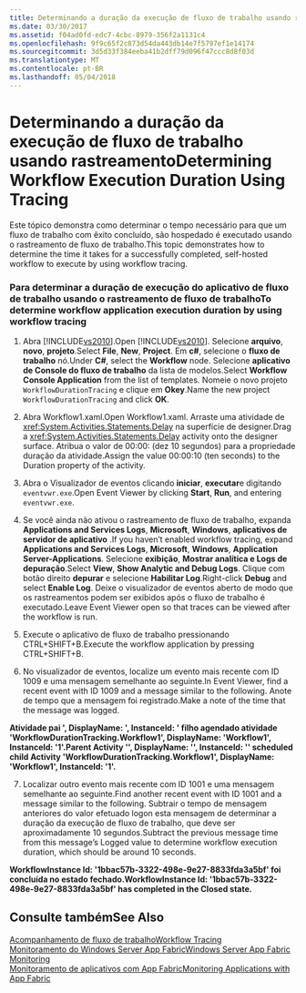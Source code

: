 ```yaml
---
title: Determinando a duração da execução de fluxo de trabalho usando rastreamento
ms.date: 03/30/2017
ms.assetid: f04ad0fd-edc7-4cbc-8979-356f2a1131c4
ms.openlocfilehash: 9f9c65f2c873d54da443db14e7f5797ef1e14174
ms.sourcegitcommit: 3d5d33f384eeba41b2dff79d096f47ccc8d8f03d
ms.translationtype: MT
ms.contentlocale: pt-BR
ms.lasthandoff: 05/04/2018
---
```

# <a name="determining-workflow-execution-duration-using-tracing"></a><span data-ttu-id="7c4da-102">Determinando a duração da execução de fluxo de trabalho usando rastreamento</span><span class="sxs-lookup"><span data-stu-id="7c4da-102">Determining Workflow Execution Duration Using Tracing</span></span>
<span data-ttu-id="7c4da-103">Este tópico demonstra como determinar o tempo necessário para que um fluxo de trabalho com êxito concluído, são hospedado é executado usando o rastreamento de fluxo de trabalho.</span><span class="sxs-lookup"><span data-stu-id="7c4da-103">This topic demonstrates how to determine the time it takes for a successfully completed, self-hosted workflow to execute by using workflow tracing.</span></span>  
  
### <a name="to-determine-workflow-application-execution-duration-by-using-workflow-tracing"></a><span data-ttu-id="7c4da-104">Para determinar a duração de execução do aplicativo de fluxo de trabalho usando o rastreamento de fluxo de trabalho</span><span class="sxs-lookup"><span data-stu-id="7c4da-104">To determine workflow application execution duration by using workflow tracing</span></span>  
  
1.  <span data-ttu-id="7c4da-105">Abra [!INCLUDE[vs2010](../../../includes/vs2010-md.md)].</span><span class="sxs-lookup"><span data-stu-id="7c4da-105">Open [!INCLUDE[vs2010](../../../includes/vs2010-md.md)].</span></span>  <span data-ttu-id="7c4da-106">Selecione **arquivo**, **novo**, **projeto**.</span><span class="sxs-lookup"><span data-stu-id="7c4da-106">Select **File**, **New**, **Project**.</span></span>  <span data-ttu-id="7c4da-107">Em **c#**, selecione o **fluxo de trabalho** nó.</span><span class="sxs-lookup"><span data-stu-id="7c4da-107">Under **C#**, select the **Workflow** node.</span></span>  <span data-ttu-id="7c4da-108">Selecione **aplicativo de Console do fluxo de trabalho** da lista de modelos.</span><span class="sxs-lookup"><span data-stu-id="7c4da-108">Select **Workflow Console Application** from the list of templates.</span></span>  <span data-ttu-id="7c4da-109">Nomeie o novo projeto `WorkflowDurationTracing` e clique em **Okey**.</span><span class="sxs-lookup"><span data-stu-id="7c4da-109">Name the new project `WorkflowDurationTracing` and click **OK**.</span></span>  
  
2.  <span data-ttu-id="7c4da-110">Abra Workflow1.xaml.</span><span class="sxs-lookup"><span data-stu-id="7c4da-110">Open Workflow1.xaml.</span></span>  <span data-ttu-id="7c4da-111">Arraste uma atividade de <xref:System.Activities.Statements.Delay> na superfície de designer.</span><span class="sxs-lookup"><span data-stu-id="7c4da-111">Drag a <xref:System.Activities.Statements.Delay> activity onto the designer surface.</span></span> <span data-ttu-id="7c4da-112">Atribua o valor de 00:00: (dez 10 segundos) para a propriedade duração da atividade.</span><span class="sxs-lookup"><span data-stu-id="7c4da-112">Assign the value 00:00:10 (ten seconds) to the Duration property of the activity.</span></span>  
  
3.  <span data-ttu-id="7c4da-113">Abra o Visualizador de eventos clicando **iniciar**, **executar**e digitando `eventvwr.exe`.</span><span class="sxs-lookup"><span data-stu-id="7c4da-113">Open Event Viewer by clicking **Start**, **Run**, and entering `eventvwr.exe`.</span></span>  
  
4.  <span data-ttu-id="7c4da-114">Se você ainda não ativou o rastreamento de fluxo de trabalho, expanda **Applications and Services Logs**, **Microsoft**, **Windows**, **aplicativos de servidor de aplicativo** .</span><span class="sxs-lookup"><span data-stu-id="7c4da-114">If you haven’t enabled workflow tracing, expand **Applications and Services Logs**, **Microsoft**, **Windows**, **Application Server-Applications**.</span></span> <span data-ttu-id="7c4da-115">Selecione **exibição**, **Mostrar analítica e Logs de depuração**.</span><span class="sxs-lookup"><span data-stu-id="7c4da-115">Select **View**, **Show Analytic and Debug Logs**.</span></span> <span data-ttu-id="7c4da-116">Clique com botão direito **depurar** e selecione **Habilitar Log**.</span><span class="sxs-lookup"><span data-stu-id="7c4da-116">Right-click **Debug** and select **Enable Log**.</span></span> <span data-ttu-id="7c4da-117">Deixe o visualizador de eventos aberto de modo que os rastreamentos podem ser exibidos após o fluxo de trabalho é executado.</span><span class="sxs-lookup"><span data-stu-id="7c4da-117">Leave Event Viewer open so that traces can be viewed after the workflow is run.</span></span>  
  
5.  <span data-ttu-id="7c4da-118">Execute o aplicativo de fluxo de trabalho pressionando CTRL+SHIFT+B.</span><span class="sxs-lookup"><span data-stu-id="7c4da-118">Execute the workflow application by pressing CTRL+SHIFT+B.</span></span>  
  
6.  <span data-ttu-id="7c4da-119">No visualizador de eventos, localize um evento mais recente com ID 1009 e uma mensagem semelhante ao seguinte.</span><span class="sxs-lookup"><span data-stu-id="7c4da-119">In Event Viewer, find a recent event with ID 1009 and a message similar to the following.</span></span> <span data-ttu-id="7c4da-120">Anote de tempo que a mensagem foi registrado.</span><span class="sxs-lookup"><span data-stu-id="7c4da-120">Make a note of the time that the message was logged.</span></span>  
  
 <span data-ttu-id="7c4da-121">**Atividade pai ', DisplayName: ', InstanceId: ' filho agendado atividade 'WorkflowDurationTracking.Workflow1', DisplayName: 'Workflow1', InstanceId: '1'.**</span><span class="sxs-lookup"><span data-stu-id="7c4da-121">**Parent Activity '', DisplayName: '', InstanceId: '' scheduled child Activity 'WorkflowDurationTracking.Workflow1', DisplayName: 'Workflow1', InstanceId: '1'.**</span></span>  
  
7.  <span data-ttu-id="7c4da-122">Localizar outro evento mais recente com ID 1001 e uma mensagem semelhante ao seguinte.</span><span class="sxs-lookup"><span data-stu-id="7c4da-122">Find another recent event with ID 1001 and a message similar to the following.</span></span>  <span data-ttu-id="7c4da-123">Subtrair o tempo de mensagem anteriores do valor efetuado logon esta mensagem de determinar a duração da execução de fluxo de trabalho, que deve ser aproximadamente 10 segundos.</span><span class="sxs-lookup"><span data-stu-id="7c4da-123">Subtract the previous message time from this message’s Logged value to determine workflow execution duration, which should be around 10 seconds.</span></span>  
  
 <span data-ttu-id="7c4da-124">**WorkflowInstance Id: '1bbac57b-3322-498e-9e27-8833fda3a5bf' foi concluída no estado fechado.**</span><span class="sxs-lookup"><span data-stu-id="7c4da-124">**WorkflowInstance Id: '1bbac57b-3322-498e-9e27-8833fda3a5bf' has completed in the Closed state.**</span></span>  
  
## <a name="see-also"></a><span data-ttu-id="7c4da-125">Consulte também</span><span class="sxs-lookup"><span data-stu-id="7c4da-125">See Also</span></span>  
 [<span data-ttu-id="7c4da-126">Acompanhamento de fluxo de trabalho</span><span class="sxs-lookup"><span data-stu-id="7c4da-126">Workflow Tracing</span></span>](../../../docs/framework/windows-workflow-foundation/workflow-tracing.md)  
 [<span data-ttu-id="7c4da-127">Monitoramento do Windows Server App Fabric</span><span class="sxs-lookup"><span data-stu-id="7c4da-127">Windows Server App Fabric Monitoring</span></span>](http://go.microsoft.com/fwlink/?LinkId=201273)  
 [<span data-ttu-id="7c4da-128">Monitoramento de aplicativos com App Fabric</span><span class="sxs-lookup"><span data-stu-id="7c4da-128">Monitoring Applications with App Fabric</span></span>](http://go.microsoft.com/fwlink/?LinkId=201275)
